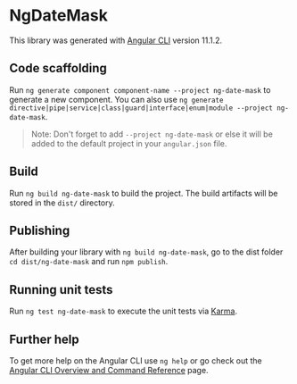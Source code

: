 # NgDateMask

This library was generated with [Angular CLI](https://github.com/angular/angular-cli) version 11.1.2.

## Code scaffolding

Run `ng generate component component-name --project ng-date-mask` to generate a new component. You can also use `ng generate directive|pipe|service|class|guard|interface|enum|module --project ng-date-mask`.
> Note: Don't forget to add `--project ng-date-mask` or else it will be added to the default project in your `angular.json` file. 

## Build

Run `ng build ng-date-mask` to build the project. The build artifacts will be stored in the `dist/` directory.

## Publishing

After building your library with `ng build ng-date-mask`, go to the dist folder `cd dist/ng-date-mask` and run `npm publish`.

## Running unit tests

Run `ng test ng-date-mask` to execute the unit tests via [Karma](https://karma-runner.github.io).

## Further help

To get more help on the Angular CLI use `ng help` or go check out the [Angular CLI Overview and Command Reference](https://angular.io/cli) page.
